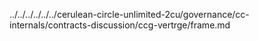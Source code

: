 ../../../../../../cerulean-circle-unlimited-2cu/governance/cc-internals/contracts-discussion/ccg-vertrge/frame.md
